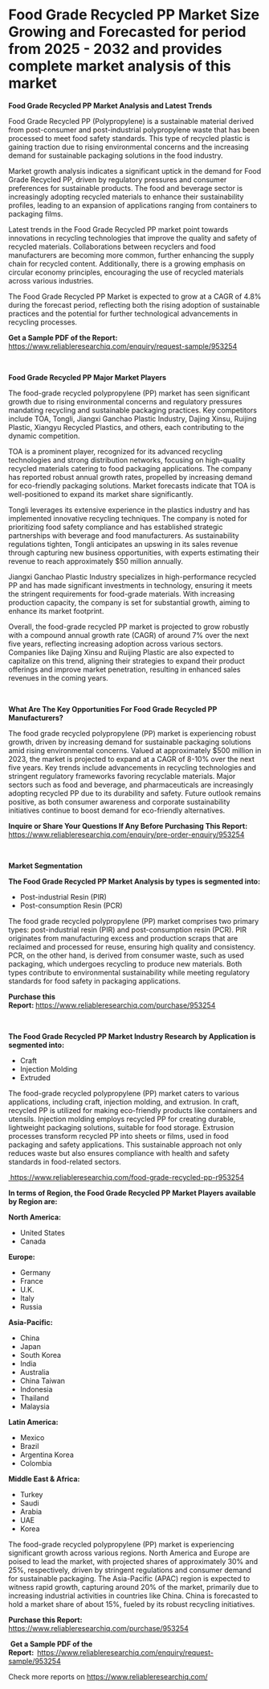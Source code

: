 <p><h1>Food Grade Recycled PP Market Size Growing and Forecasted for period from 2025 - 2032 and provides complete market analysis of this market</h1></p><p><strong>Food Grade Recycled PP Market Analysis and Latest Trends</strong></p>
<p><p>Food Grade Recycled PP (Polypropylene) is a sustainable material derived from post-consumer and post-industrial polypropylene waste that has been processed to meet food safety standards. This type of recycled plastic is gaining traction due to rising environmental concerns and the increasing demand for sustainable packaging solutions in the food industry. </p><p>Market growth analysis indicates a significant uptick in the demand for Food Grade Recycled PP, driven by regulatory pressures and consumer preferences for sustainable products. The food and beverage sector is increasingly adopting recycled materials to enhance their sustainability profiles, leading to an expansion of applications ranging from containers to packaging films.</p><p>Latest trends in the Food Grade Recycled PP market point towards innovations in recycling technologies that improve the quality and safety of recycled materials. Collaborations between recyclers and food manufacturers are becoming more common, further enhancing the supply chain for recycled content. Additionally, there is a growing emphasis on circular economy principles, encouraging the use of recycled materials across various industries.</p><p>The Food Grade Recycled PP Market is expected to grow at a CAGR of 4.8% during the forecast period, reflecting both the rising adoption of sustainable practices and the potential for further technological advancements in recycling processes.</p></p>
<p><strong>Get a Sample PDF of the Report:&nbsp;</strong> <a href="https://www.reliableresearchiq.com/enquiry/request-sample/953254?utm_campaign=3097&utm_medium=2&utm_source=Github&utm_content=ia&utm_term=02042025&utm_id=food-grade-recycled-pp">https://www.reliableresearchiq.com/enquiry/request-sample/953254</a></p>
<p>&nbsp;</p>
<p><strong>Food Grade Recycled PP Major Market Players</strong></p>
<p><p>The food-grade recycled polypropylene (PP) market has seen significant growth due to rising environmental concerns and regulatory pressures mandating recycling and sustainable packaging practices. Key competitors include TOA, Tongli, Jiangxi Ganchao Plastic Industry, Dajing Xinsu, Ruijing Plastic, Xiangyu Recycled Plastics, and others, each contributing to the dynamic competition.</p><p>TOA is a prominent player, recognized for its advanced recycling technologies and strong distribution networks, focusing on high-quality recycled materials catering to food packaging applications. The company has reported robust annual growth rates, propelled by increasing demand for eco-friendly packaging solutions. Market forecasts indicate that TOA is well-positioned to expand its market share significantly.</p><p>Tongli leverages its extensive experience in the plastics industry and has implemented innovative recycling techniques. The company is noted for prioritizing food safety compliance and has established strategic partnerships with beverage and food manufacturers. As sustainability regulations tighten, Tongli anticipates an upswing in its sales revenue through capturing new business opportunities, with experts estimating their revenue to reach approximately $50 million annually.</p><p>Jiangxi Ganchao Plastic Industry specializes in high-performance recycled PP and has made significant investments in technology, ensuring it meets the stringent requirements for food-grade materials. With increasing production capacity, the company is set for substantial growth, aiming to enhance its market footprint.</p><p>Overall, the food-grade recycled PP market is projected to grow robustly with a compound annual growth rate (CAGR) of around 7% over the next five years, reflecting increasing adoption across various sectors. Companies like Dajing Xinsu and Ruijing Plastic are also expected to capitalize on this trend, aligning their strategies to expand their product offerings and improve market penetration, resulting in enhanced sales revenues in the coming years.</p></p>
<p>&nbsp;</p>
<p><strong>What Are The Key Opportunities For Food Grade Recycled PP Manufacturers?</strong></p>
<p><p>The food grade recycled polypropylene (PP) market is experiencing robust growth, driven by increasing demand for sustainable packaging solutions amid rising environmental concerns. Valued at approximately $500 million in 2023, the market is projected to expand at a CAGR of 8-10% over the next five years. Key trends include advancements in recycling technologies and stringent regulatory frameworks favoring recyclable materials. Major sectors such as food and beverage, and pharmaceuticals are increasingly adopting recycled PP due to its durability and safety. Future outlook remains positive, as both consumer awareness and corporate sustainability initiatives continue to boost demand for eco-friendly alternatives.</p></p>
<p><strong>Inquire or Share Your Questions If Any Before Purchasing This Report:</strong> <a href="https://www.reliableresearchiq.com/enquiry/pre-order-enquiry/953254?utm_campaign=3097&utm_medium=2&utm_source=Github&utm_content=ia&utm_term=02042025&utm_id=food-grade-recycled-pp">https://www.reliableresearchiq.com/enquiry/pre-order-enquiry/953254</a></p>
<p>&nbsp;</p>
<p><strong>Market Segmentation</strong></p>
<p><strong>The Food Grade Recycled PP Market Analysis by types is segmented into:</strong></p>
<p><ul><li>Post-industrial Resin (PIR)</li><li>Post-consumption Resin (PCR)</li></ul></p>
<p><p>The food grade recycled polypropylene (PP) market comprises two primary types: post-industrial resin (PIR) and post-consumption resin (PCR). PIR originates from manufacturing excess and production scraps that are reclaimed and processed for reuse, ensuring high quality and consistency. PCR, on the other hand, is derived from consumer waste, such as used packaging, which undergoes recycling to produce new materials. Both types contribute to environmental sustainability while meeting regulatory standards for food safety in packaging applications.</p></p>
<p><strong>Purchase this Report:&nbsp;</strong><a href="https://www.reliableresearchiq.com/purchase/953254?utm_campaign=3097&utm_medium=2&utm_source=Github&utm_content=ia&utm_term=02042025&utm_id=food-grade-recycled-pp">https://www.reliableresearchiq.com/purchase/953254</a></p>
<p>&nbsp;</p>
<p><strong>The Food Grade Recycled PP Market Industry Research by Application is segmented into:</strong></p>
<p><ul><li>Craft</li><li>Injection Molding</li><li>Extruded</li></ul></p>
<p><p>The food-grade recycled polypropylene (PP) market caters to various applications, including craft, injection molding, and extrusion. In craft, recycled PP is utilized for making eco-friendly products like containers and utensils. Injection molding employs recycled PP for creating durable, lightweight packaging solutions, suitable for food storage. Extrusion processes transform recycled PP into sheets or films, used in food packaging and safety applications. This sustainable approach not only reduces waste but also ensures compliance with health and safety standards in food-related sectors.</p></p>
<p><a href="https://www.reliableresearchiq.com/food-grade-recycled-pp-r953254?utm_campaign=3097&utm_medium=2&utm_source=Github&utm_content=ia&utm_term=02042025&utm_id=food-grade-recycled-pp">&nbsp;https://www.reliableresearchiq.com/food-grade-recycled-pp-r953254</a></p>
<p><strong>In terms of Region, the Food Grade Recycled PP Market Players available by Region are:</strong></p>
<p>
    <p> <strong> North America: </strong>
        <ul>
            <li>United States</li>
            <li>Canada</li>
        </ul>
        </p> 
    <p> <strong> Europe: </strong>
        <ul>
            <li>Germany</li>
            <li>France</li>
            <li>U.K.</li>
            <li>Italy</li>
            <li>Russia</li>
        </ul>
        </p> 
    <p> <strong> Asia-Pacific: </strong>
        <ul>
            <li>China</li>
            <li>Japan</li>
            <li>South Korea</li>
            <li>India</li>
            <li>Australia</li>
            <li>China Taiwan</li>
            <li>Indonesia</li>
            <li>Thailand</li>
            <li>Malaysia</li>
        </ul>
        </p> 
    <p> <strong> Latin America: </strong>
        <ul>
            <li>Mexico</li>
            <li>Brazil</li>
            <li>Argentina Korea</li>
            <li>Colombia</li>
        </ul>
        </p> 
    <p> <strong> Middle East & Africa: </strong>
        <ul>
            <li>Turkey</li>
            <li>Saudi</li>
            <li>Arabia</li>
            <li>UAE</li>
            <li>Korea</li>
        </ul>
    </p>
    </p>
<p><p>The food-grade recycled polypropylene (PP) market is experiencing significant growth across various regions. North America and Europe are poised to lead the market, with projected shares of approximately 30% and 25%, respectively, driven by stringent regulations and consumer demand for sustainable packaging. The Asia-Pacific (APAC) region is expected to witness rapid growth, capturing around 20% of the market, primarily due to increasing industrial activities in countries like China. China is forecasted to hold a market share of about 15%, fueled by its robust recycling initiatives.</p></p>
<p><strong>Purchase this Report: </strong><a href="https://www.reliableresearchiq.com/purchase/953254?utm_campaign=3097&utm_medium=2&utm_source=Github&utm_content=ia&utm_term=02042025&utm_id=food-grade-recycled-pp">https://www.reliableresearchiq.com/purchase/953254</a></p>
<p>&nbsp;<strong>Get a Sample PDF of the Report:&nbsp;&nbsp;</strong><a href="https://www.reliableresearchiq.com/enquiry/request-sample/953254?utm_campaign=3097&utm_medium=2&utm_source=Github&utm_content=ia&utm_term=02042025&utm_id=food-grade-recycled-pp">https://www.reliableresearchiq.com/enquiry/request-sample/953254</a></p>
<p><strong></strong></p>
<p>Check more reports on <a href="https://www.reliableresearchiq.com/?utm_campaign=3097&utm_medium=2&utm_source=Github&utm_content=ia&utm_term=02042025&utm_id=food-grade-recycled-pp">https://www.reliableresearchiq.com/</a></p>